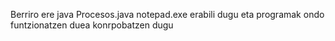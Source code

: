 Berriro ere java Procesos.java notepad.exe erabili dugu eta programak ondo funtzionatzen duea konrpobatzen dugu
